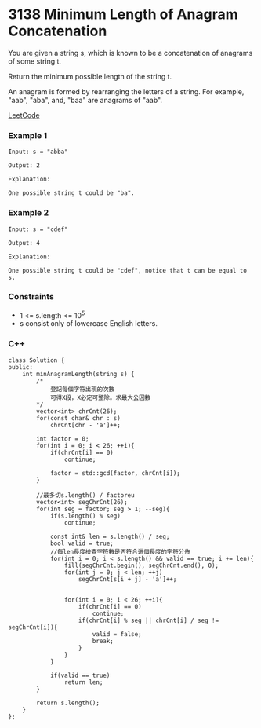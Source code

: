 # 3138 Minimum Length of Anagram Concatenation

You are given a string s, which is known to be a concatenation of anagrams of some string t.

Return the minimum possible length of the string t.

An anagram is formed by rearranging the letters of a string. For example, "aab", "aba", and, "baa" are anagrams of "aab".

[LeetCode](https://leetcode.cn/problems/minimum-length-of-anagram-concatenation/)

### Example 1

```
Input: s = "abba"

Output: 2

Explanation:

One possible string t could be "ba".
```

### Example 2

```
Input: s = "cdef"

Output: 4

Explanation:

One possible string t could be "cdef", notice that t can be equal to s.
```

### Constraints

* 1 <= s.length <= 10<sup>5<sup>
* s consist only of lowercase English letters.


### C++ 

```
class Solution {
public:
    int minAnagramLength(string s) {
        /*
            登記每個字符出現的次數
            可得X段，X必定可整除。求最大公因數
        */
        vector<int> chrCnt(26);
        for(const char& chr : s)
            chrCnt[chr - 'a']++;

        int factor = 0;
        for(int i = 0; i < 26; ++i){
            if(chrCnt[i] == 0)
                continue;
        
            factor = std::gcd(factor, chrCnt[i]);
        }
        
        //最多切s.length() / factoreu 
        vector<int> segChrCnt(26);
        for(int seg = factor; seg > 1; --seg){
            if(s.length() % seg)
                continue;

            const int& len = s.length() / seg;
            bool valid = true;
            //每len長度檢查字符數是否符合這個長度的字符分佈
            for(int i = 0; i < s.length() && valid == true; i += len){
                fill(segChrCnt.begin(), segChrCnt.end(), 0);
                for(int j = 0; j < len; ++j)
                    segChrCnt[s[i + j] - 'a']++;
                

                for(int i = 0; i < 26; ++i){
                    if(chrCnt[i] == 0)
                        continue;
                    if(chrCnt[i] % seg || chrCnt[i] / seg != segChrCnt[i]){
                        valid = false;
                        break;
                    }
                }
            }
            
            if(valid == true)
                return len;
        }

        return s.length();
    }
};
```